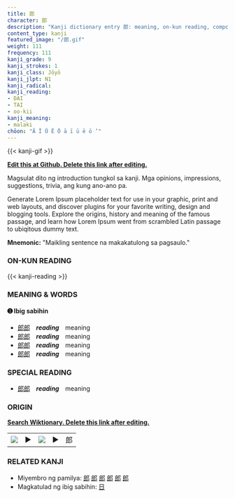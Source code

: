 ```yaml
---
title: 郎
character: 郎
description: "Kanji dictionary entry 郎: meaning, on-kun reading, compounds, origin, related kanji"
content_type: kanji
featured_image: "/郎.gif"
weight: 111
frequency: 111
kanji_grade: 9
kanji_strokes: 1
kanji_class: Jōyō
kanji_jlpt: N1
kanji_radical: 
kanji_reading: 
- DAI
- TAI
- oo-kii
kanji_meaning:
- malaki
chōon: "Ā Ī Ū Ē Ō ā ī ū ē ō ’"
---
```

[//]: # (Don't edit the line below. Kanji animated GIF code is automatically generated.)
{{< kanji-gif >}}

[//]: # (Edit below this line.)

**[Edit this at Github. Delete this link after editing.](https://github.com/tim0g/tim/tree/main/content/kanji/郎/index.md)**

Magsulat dito ng introduction tungkol sa kanji. Mga opinions, impressions, suggestions, trivia, ang kung ano-ano pa.

Generate Lorem Ipsum placeholder text for use in your graphic, print and web layouts, and discover plugins for your favorite writing, design and blogging tools. Explore the origins, history and meaning of the famous passage, and learn how Lorem Ipsum went from scrambled Latin passage to ubiqitous dummy text.
 
**Mnemonic:** "Maikling sentence na makakatulong sa pagsaulo."

### ON-KUN READING

[//]: # (Don't edit the line below. ON-KUN READING code is automatically generated.)
{{< kanji-reading >}}

### MEANING & WORDS

#### ➊ **Ibig sabihin**
  - [郎](../郎)[郎](../郎)　***reading***　meaning
  - [郎](../郎)[郎](../郎)　***reading***　meaning
  - [郎](../郎)[郎](../郎)　***reading***　meaning
  - [郎](../郎)[郎](../郎)　***reading***　meaning

### SPECIAL READING
  - [郎](../郎)[郎](../郎)　***reading***　meaning

### ORIGIN

**[Search Wiktionary. Delete this link after editing.](https://wiktionary.org/wiki/郎)**
<table class="kanji-table"><tr><td>
<img src="60px-郎-bronze.svg.png">
</td><td>▶</td><td>
<img src="60px-郎-oracle.svg.png">
</td><td>▶</td>
<td class="kanji-origin">郎</td>
</tr></table>

### RELATED KANJI
- Miyembro ng pamilya: [郎](../郎) [郎](../郎) [郎](../郎) [郎](../郎) [郎](../郎) [郎](../郎)
- Magkatulad ng ibig sabihin: [日](../日)
